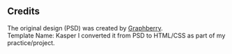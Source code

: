 ## Credits

The original design (PSD) was created by [Graphberry](https://www.graphberry.com).  
Template Name: Kasper
I converted it from PSD to HTML/CSS as part of my practice/project.
